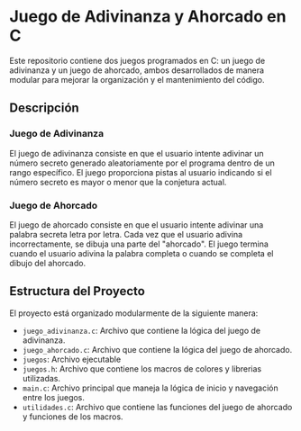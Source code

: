 # Juego de Adivinanza y Ahorcado en C

Este repositorio contiene dos juegos programados en C: un juego de adivinanza y un juego de ahorcado, ambos desarrollados de manera modular para mejorar la organización y el mantenimiento del código.

## Descripción

### Juego de Adivinanza
El juego de adivinanza consiste en que el usuario intente adivinar un número secreto generado aleatoriamente por el programa dentro de un rango específico. El juego proporciona pistas al usuario indicando si el número secreto es mayor o menor que la conjetura actual.

### Juego de Ahorcado
El juego de ahorcado consiste en que el usuario intente adivinar una palabra secreta letra por letra. Cada vez que el usuario adivina incorrectamente, se dibuja una parte del "ahorcado". El juego termina cuando el usuario adivina la palabra completa o cuando se completa el dibujo del ahorcado.

## Estructura del Proyecto

El proyecto está organizado modularmente de la siguiente manera:

- `juego_adivinanza.c`: Archivo que contiene la lógica del juego de adivinanza.
- `juego_ahorcado.c`: Archivo que contiene la lógica del juego de ahorcado.
- `juegos`: Archivo ejecutable
- `juegos.h`: Archivo que contiene los macros de colores y librerias utilizadas.
- `main.c`: Archivo principal que maneja la lógica de inicio y navegación entre los juegos.
- `utilidades.c`: Archivo que contiene las funciones del juego de ahorcado y funciones de los macros.
